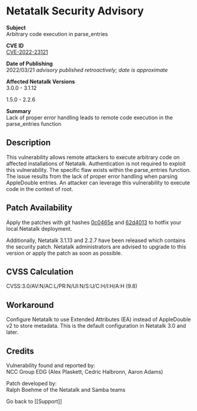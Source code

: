 # Netatalk Security Advisory

**Subject**  
Arbitrary code execution in parse_entries

**CVE ID**  
[CVE-2022-23121](https://www.cve.org/CVERecord?id=CVE-2022-23121)

**Date of Publishing**  
2022/03/21 *advisory published retroactively; date is approximate*

**Affected Netatalk Versions**  
3.0.0 - 3.1.12

1.5.0 - 2.2.6

**Summary**  
Lack of proper error handling leads to remote code execution in the
parse_entries function

## Description

This vulnerability allows remote attackers to execute arbitrary code on
affected installations of Netatalk. Authentication is not required to
exploit this vulnerability. The specific flaw exists within the
parse_entries function. The issue results from the lack of proper error
handling when parsing AppleDouble entries. An attacker can leverage this
vulnerability to execute code in the context of root.

## Patch Availability

Apply the patches with git hashes
[0c0465e](https://github.com/Netatalk/netatalk/commit/0c0465e4e85a27105b61b3918df8f8df0565367c.diff)
and
[62d4013](https://github.com/Netatalk/netatalk/commit/62d4013c62be3b1b4a14f37057cb1c8f393c5fd1.diff)
to hotfix your local Netatalk deployment.

Additionally, Netatalk 3.1.13 and 2.2.7 have been released which
contains the security patch. Netatalk administrators are advised to
upgrade to this version or apply the patch as soon as possible.

## CVSS Calculation

CVSS:3.0/AV:N/AC:L/PR:N/UI:N/S:U/C:H/I:H/A:H (9.8)

## Workaround

Configure Netatalk to use Extended Attributes (EA) instead of
AppleDouble v2 to store metadata. This is the default configuration in
Netatalk 3.0 and later.

## Credits

Vulnerability found and reported by:  
NCC Group EDG (Alex Plaskett, Cedric Halbronn, Aaron Adams)

Patch developed by:  
Ralph Boehme of the Netatalk and Samba teams

Go back to [[Support]]
